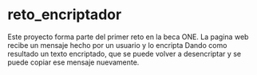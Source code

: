 # reto_encriptador

Este proyecto forma parte del primer reto en la beca ONE.
La pagina web recibe un mensaje hecho por un usuario y lo encripta
Dando como resultado un texto encriptado, que se puede volver a desencriptar y se puede copiar
ese mensaje nuevamente.
